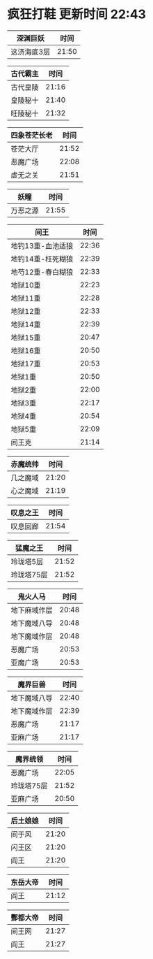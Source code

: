 # 疯狂打鞋 更新时间 22:43

| 深渊巨妖   | 时间    |
|--------|-------|
| 这济海底3层 | 21:50 |

| 古代霸主   | 时间    |
|--------|-------|
| 古代皇陵 | 21:16 |
| 皇陵秘十 | 21:40 |
| 旺陵秘十 | 21:32 |

| 四象苍茫长老   | 时间    |
|--------|-------|
| 苍茫大厅 | 21:52 |
| 恶魔广场 | 22:08 |
| 虚无之关 | 21:51 |

| 妖瞳   | 时间    |
|--------|-------|
| 万恶之源 | 21:55 |

| 间王   | 时间    |
|--------|-------|
| 地钓13重-血池适狼 | 22:36 |
| 地钓14重-枉死糊狼 | 22:39 |
| 地芍12重-春白糊狼 | 22:33 |
| 地狱10重 | 22:23 |
| 地狱11重 | 22:28 |
| 地狱12重 | 22:33 |
| 地狱14重 | 22:39 |
| 地狱15重 | 20:47 |
| 地狱16重 | 20:50 |
| 地狱17重 | 20:53 |
| 地狱1重 | 20:50 |
| 地狱2重 | 22:00 |
| 地狱3重 | 22:17 |
| 地狱4重 | 20:54 |
| 地狱5重 | 22:09 |
| 间王克 | 21:14 |

| 赤魔统帅   | 时间    |
|--------|-------|
| 几之魔域 | 21:20 |
| 心之魔域 | 21:19 |

| 叹息之王   | 时间    |
|--------|-------|
| 叹息回廊 | 21:54 |

| 猛魔之王   | 时间    |
|--------|-------|
| 玲珑塔5层 | 21:52 |
| 玲珑塔75层 | 21:52 |

| 鬼火人马   | 时间    |
|--------|-------|
| 地下麻域作层 | 20:48 |
| 地下魔域八导 | 20:48 |
| 地下魔域作层 | 20:48 |
| 恶魔广场 | 20:53 |
| 亚魔广场 | 20:53 |

| 魔界巨兽   | 时间    |
|--------|-------|
| 地下魔域八导 | 22:40 |
| 地下魔域作层 | 22:39 |
| 恶魔广场 | 21:17 |
| 亚麻广场 | 21:17 |

| 魔界统领   | 时间    |
|--------|-------|
| 恶魔广场 | 22:05 |
| 玲珑塔75层 | 21:52 |
| 亚麻广场 | 20:50 |

| 后土娘娘   | 时间    |
|--------|-------|
| 间于风 | 21:20 |
| 闪王区 | 21:20 |
| 阎王 | 21:20 |

| 东岳大帝   | 时间    |
|--------|-------|
| 阎王 | 21:12 |

| 酆都大帝   | 时间    |
|--------|-------|
| 间王网 | 21:27 |
| 阎王 | 21:27 |